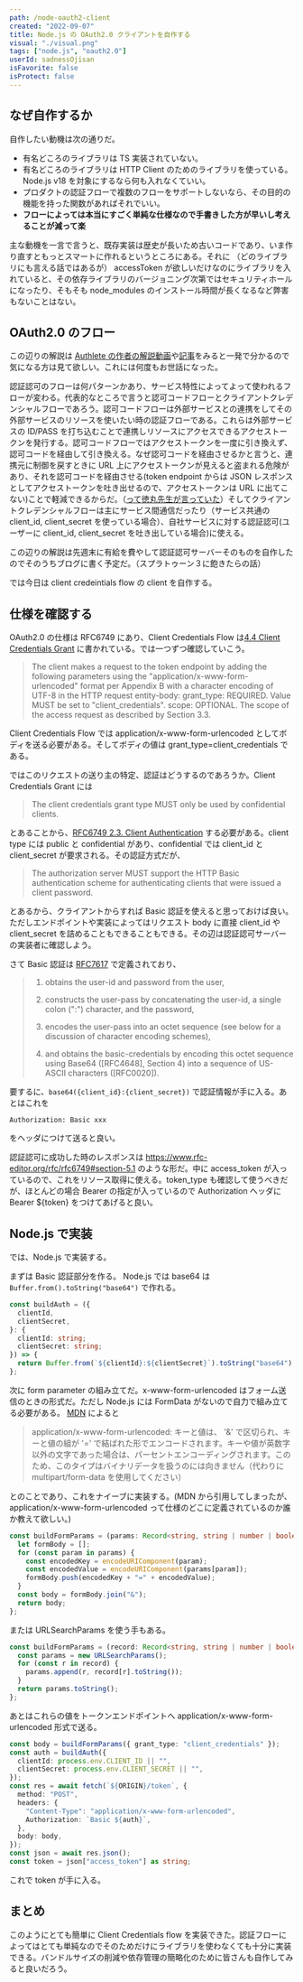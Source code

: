```yaml
---
path: /node-oauth2-client
created: "2022-09-07"
title: Node.js の OAuth2.0 クライアントを自作する
visual: "./visual.png"
tags: ["node.js", "oauth2.0"]
userId: sadnessOjisan
isFavorite: false
isProtect: false
---
```


## なぜ自作するか

自作したい動機は次の通りだ。

- 有名どころのライブラリは TS 実装されていない。
- 有名どころのライブラリは HTTP Client のためのライブラリを使っている。Node.js v18 を対象にするなら何も入れなくていい。
- プロダクトの認証フローで複数のフローをサポートしないなら、その目的の機能を持った関数があればそれでいい。
- **フローによっては本当にすごく単純な仕様なので手書きした方が早いし考えることが減って楽**

主な動機を一言で言うと、既存実装は歴史が長いため古いコードであり、いま作り直すともっとスマートに作れるというところにある。それに （どのライブラリにも言える話ではあるが） accessToken が欲しいだけなのにライブラリを入れていると、その依存ライブラリのバージョニング次第ではセキュリティホールになったり、そもそも node_modules のインストール時間が長くなるなど弊害もないことはない。

## OAuth2.0 のフロー

この辺りの解説は [Authlete の作者の解説動画](https://www.youtube.com/watch?v=PKPj_MmLq5E)や[記事](https://qiita.com/TakahikoKawasaki/items/200951e5b5929f840a1f)をみると一発で分かるので気になる方は見て欲しい。これには何度もお世話になった。

認証認可のフローは何パターンかあり、サービス特性によってよって使われるフローが変わる。代表的なところで言うと認可コードフローとクライアントクレデンシャルフローであろう。認可コードフローは外部サービスとの連携をしてその外部サービスのリソースを使いたい時の認証フローである。これらは外部サービスの ID/PASS を打ち込むことで連携しリソースにアクセスできるアクセストークンを発行する。認可コードフローではアクセストークンを一度に引き換えず、認可コードを経由して引き換える。なぜ認可コードを経由させるかと言うと、連携元に制御を戻すときに URL 上にアクセストークンが見えると盗まれる危険があり、それを認可コードを経由させる(token endpoint からは JSON レスポンスとしてアクセストークンを吐き出せるので、アクセストークンは URL に出てこない)ことで軽減できるからだ。（[って徳丸先生が言っていた](https://teratail.com/questions/376469)）そしてクライアントクレデンシャルフローは主にサービス間通信だったり（サービス共通の client_id, client_secret を使っている場合）、自社サービスに対する認証認可(ユーザーに client_id, client_secret を吐き出している場合)に使える。

この辺りの解説は先週末に有給を費やして認証認可サーバーそのものを自作したのでそのうちブログに書く予定だ。（スプラトゥーン３に飽きたらの話）

では今日は client credeintials flow の client を自作する。

## 仕様を確認する

OAuth2.0 の仕様は RFC6749 にあり、Client Credentials Flow は[4.4 Client Credentials Grant](https://www.rfc-editor.org/rfc/rfc6749#section-4.4) に書かれている。では一つずつ確認していこう。

> The client makes a request to the token endpoint by adding the following parameters using the "application/x-www-form-urlencoded" format per Appendix B with a character encoding of UTF-8 in the HTTP request entity-body:
> grant_type: REQUIRED. Value MUST be set to "client_credentials".
> scope: OPTIONAL. The scope of the access request as described by Section 3.3.

Client Credentials Flow では application/x-www-form-urlencoded としてボディを送る必要がある。そしてボディの値は grant_type=client_credentials である。

ではこのリクエストの送り主の特定、認証はどうするのであろうか。Client Credentials Grant には

> The client credentials grant type MUST only be used by confidential clients.

とあることから、[RFC6749 2.3. Client Authentication](https://www.rfc-editor.org/rfc/rfc6749#section-2.3) する必要がある。client type には public と confidential があり、confidential では client_id と client_secret が要求される。その認証方式だが、

> The authorization server MUST support the HTTP Basic authentication scheme for authenticating clients that were issued a client password.

とあるから、クライアントからすれば Basic 認証を使えると思っておけば良い。ただしエンドポイントや実装によってはリクエスト body に直接 client_id や client_secret を詰めることもできることもできる。その辺は認証認可サーバーの実装者に確認しよう。

さて Basic 認証は [RFC7617](https://www.rfc-editor.org/rfc/rfc7617) で定義されており、

> 1.  obtains the user-id and password from the user,
>
> 2.  constructs the user-pass by concatenating the user-id, a single
>     colon (":") character, and the password,
>
> 3.  encodes the user-pass into an octet sequence (see below for a
>     discussion of character encoding schemes),
>
> 4.  and obtains the basic-credentials by encoding this octet sequence
>     using Base64 ([RFC4648], Section 4) into a sequence of US-ASCII
>     characters ([RFC0020]).

要するに、`base64({client_id}:{client_secret})` で認証情報が手に入る。あとはこれを

```
Authorization: Basic xxx
```

をヘッダにつけて送ると良い。

認証認可に成功した時のレスポンスは https://www.rfc-editor.org/rfc/rfc6749#section-5.1 のような形だ。中に access_token が入っているので、これをリソース取得に使える。token_type も確認して使うべきだが、ほとんどの場合 Bearer の指定が入っているので Authorization ヘッダに Bearer ${token} をつけてあげると良い。

## Node.js で実装

では、Node.js で実装する。

まずは Basic 認証部分を作る。 Node.js では base64 は `Buffer.from().toString("base64")` で作れる。

```ts
const buildAuth = ({
  clientId,
  clientSecret,
}: {
  clientId: string;
  clientSecret: string;
}) => {
  return Buffer.from(`${clientId}:${clientSecret}`).toString("base64");
};
```

次に form parameter の組み立てだ。x-www-form-urlencoded はフォーム送信のときの形式だ。ただし Node.js には FormData がないので自力で組み立てる必要がある。
[MDN](https://developer.mozilla.org/ja/docs/Web/HTTP/Methods/POST) によると

> application/x-www-form-urlencoded: キーと値は、 '&' で区切られ、キーと値の組が '=' で結ばれた形でエンコードされます。キーや値が英数字以外の文字であった場合は、パーセントエンコーディングされます。このため、このタイプはバイナリデータを扱うのには向きません（代わりに multipart/form-data を使用してください）

とのことであり、これをナイーブに実装する。(MDN から引用してしまったが、application/x-www-form-urlencoded って仕様のどこに定義されているのか誰か教えて欲しい。)

```ts
const buildFormParams = (params: Record<string, string | number | boolean>) => {
  let formBody = [];
  for (const param in params) {
    const encodedKey = encodeURIComponent(param);
    const encodedValue = encodeURIComponent(params[param]);
    formBody.push(encodedKey + "=" + encodedValue);
  }
  const body = formBody.join("&");
  return body;
};
```

または URLSearchParams を使う手もある。

```ts
const buildFormParams = (record: Record<string, string | number | boolean>) => {
  const params = new URLSearchParams();
  for (const r in record) {
    params.append(r, record[r].toString());
  }
  return params.toString();
};
```

あとはこれらの値をトークンエンドポイントへ application/x-www-form-urlencoded 形式で送る。

```ts
const body = buildFormParams({ grant_type: "client_credentials" });
const auth = buildAuth({
  clientId: process.env.CLIENT_ID || "",
  clientSecret: process.env.CLIENT_SECRET || "",
});
const res = await fetch(`${ORIGIN}/token`, {
  method: "POST",
  headers: {
    "Content-Type": "application/x-www-form-urlencoded",
    Authorization: `Basic ${auth}`,
  },
  body: body,
});
const json = await res.json();
const token = json["access_token"] as string;
```

これで token が手に入る。

## まとめ

このようにとても簡単に Client Credentials flow を実装できた。認証フローによってはとても単純なのでそのためだけにライブラリを使わなくても十分に実装できる。バンドルサイズの削減や依存管理の簡略化のために皆さんも自作してみると良いだろう。
